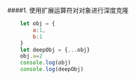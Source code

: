 ####1. 使用扩展运算符对对象进行深度克隆
```javascript
    let obj = {
        a:1,
        b:1
    }
    let deepObj = {...obj}
    obj.a=2
    console.log(obj)
    console.log(deepObj)
```